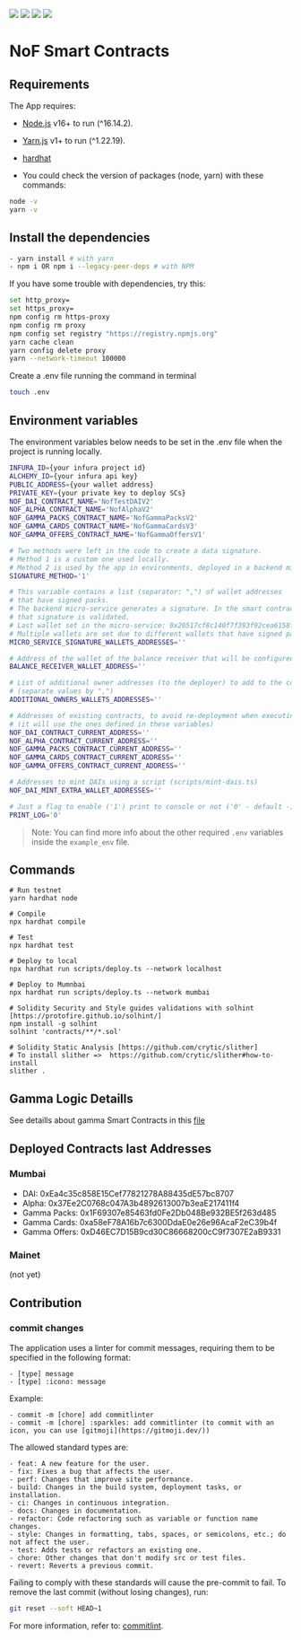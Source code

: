 ![](https://img.shields.io/badge/Solidity-informational?style=flat&logo=solidity&logoColor=white&color=6aa6f8)
![](https://img.shields.io/badge/Hardhat-informational?style=flat&logo=hardhat&logoColor=white&color=6aa6f8)
![](https://img.shields.io/badge/JavaScript-informational?style=flat&logo=javascript&logoColor=white&color=6aa6f8)
![](https://img.shields.io/badge/Typescript-informational?style=flat&logo=typescript&logoColor=white&color=6aa6f8)


# NoF Smart Contracts

## Requirements

The App requires:

- [Node.js](https://nodejs.org/) v16+ to run (^16.14.2).
- [Yarn.js](https://classic.yarnpkg.com/en/docs/install) v1+ to run (^1.22.19).
- [hardhat](https://hardhat.org/)

- You could check the version of packages (node, yarn) with these commands:

```sh
node -v
yarn -v
```

## Install the dependencies

```sh
- yarn install # with yarn
- npm i OR npm i --legacy-peer-deps # with NPM
```

If you have some trouble with dependencies, try this:

```sh
set http_proxy=
set https_proxy=
npm config rm https-proxy
npm config rm proxy
npm config set registry "https://registry.npmjs.org"
yarn cache clean
yarn config delete proxy
yarn --network-timeout 100000
```

Create a .env file running the command in terminal

```sh
touch .env
```

## Environment variables

The environment variables below needs to be set in the .env file when the project is running locally.

```sh
INFURA_ID={your infura project id}
ALCHEMY_ID={your infura api key}
PUBLIC_ADDRESS={your wallet address}
PRIVATE_KEY={your private key to deploy SCs}
NOF_DAI_CONTRACT_NAME='NofTestDAIV2'
NOF_ALPHA_CONTRACT_NAME='NofAlphaV2'
NOF_GAMMA_PACKS_CONTRACT_NAME='NofGammaPacksV2'
NOF_GAMMA_CARDS_CONTRACT_NAME='NofGammaCardsV3'
NOF_GAMMA_OFFERS_CONTRACT_NAME='NofGammaOffersV1'

# Two methods were left in the code to create a data signature.
# Method 1 is a custom one used locally.
# Method 2 is used by the app in environments, deployed in a backend micro-service.
SIGNATURE_METHOD='1'

# This variable contains a list (separator: ",") of wallet addresses
# that have signed packs.
# The backend micro-service generates a signature. In the smart contract calling the landing,
# that signature is validated.
# Last wallet set in the micro-service: 0x20517cf8c140f7f393f92cea6158f57385a75733
# Multiple wallets are set due to different wallets that have signed packs.
MICRO_SERVICE_SIGNATURE_WALLETS_ADDRESSES=''

# Address of the wallet of the balance receiver that will be configured in the gamma-packs contract
BALANCE_RECEIVER_WALLET_ADDRESS=''

# List of additional owner addresses (to the deployer) to add to the contracts
# (separate values by ",")
ADDITIONAL_OWNERS_WALLETS_ADDRESSES=''

# Addresses of existing contracts, to avoid re-deployment when executing the deploy.hs script
# (it will use the ones defined in these variables)
NOF_DAI_CONTRACT_CURRENT_ADDRESS=''
NOF_ALPHA_CONTRACT_CURRENT_ADDRESS=''
NOF_GAMMA_PACKS_CONTRACT_CURRENT_ADDRESS=''
NOF_GAMMA_CARDS_CONTRACT_CURRENT_ADDRESS=''
NOF_GAMMA_OFFERS_CONTRACT_CURRENT_ADDRESS=''

# Addresses to mint DAIs using a script (scripts/mint-dais.ts)
NOF_DAI_MINT_EXTRA_WALLET_ADDRESSES=''

# Just a flag to enable ('1') print to console or not ('0' - default -)
PRINT_LOG='0'
```

> Note: You can find more info about the other required `.env` variables inside the `example_env` file.


## Commands

```shell
# Run testnet
yarn hardhat node

# Compile
npx hardhat compile

# Test
npx hardhat test

# Deploy to local
npx hardhat run scripts/deploy.ts --network localhost

# Deploy to Mumnbai 
npx hardhat run scripts/deploy.ts --network mumbai

# Solidity Security and Style guides validations with solhint [https://protofire.github.io/solhint/]
npm install -g solhint
solhint 'contracts/**/*.sol'

# Solidity Static Analysis [https://github.com/crytic/slither]
# To install slither =>  https://github.com/crytic/slither#how-to-install
slither .
```


## Gamma Logic Detaills

See detaills about gamma Smart Contracts in this [file](./.doc/contracts-info.md)

## Deployed Contracts last Addresses

### Mumbai 
* DAI: 0xEa4c35c858E15Cef77821278A88435dE57bc8707
* Alpha: 0x37Ee2C0768c047A3b4892613007b3eaE217411f4
* Gamma Packs: 0x1F69307e85463fd0Fe2Db048Be932BE5f263d485
* Gamma Cards: 0xa58eF78A16b7c6300DdaE0e26e96AcaF2eC39b4f
* Gamma Offers: 0xD46EC7D15B9cd30C86668200cC9f7307E2aB9331

### Mainet

(not yet)


## Contribution

### commit changes

The application uses a linter for commit messages, requiring them to be specified in the following format:

```
- [type] message
- [type] :icono: message
```

Example:

```
- commit -m [chore] add commitlinter
- commit -m [chore] :sparkles: add commitlinter (to commit with an icon, you can use [gitmoji](https://gitmoji.dev/))
```

The allowed standard types are:

```
- feat: A new feature for the user.
- fix: Fixes a bug that affects the user.
- perf: Changes that improve site performance.
- build: Changes in the build system, deployment tasks, or installation.
- ci: Changes in continuous integration.
- docs: Changes in documentation.
- refactor: Code refactoring such as variable or function name changes.
- style: Changes in formatting, tabs, spaces, or semicolons, etc.; do not affect the user.
- test: Adds tests or refactors an existing one.
- chore: Other changes that don't modify src or test files.
- revert: Reverts a previous commit.
```

Failing to comply with these standards will cause the pre-commit to fail. To remove the last commit (without losing changes), run:


```sh
git reset --soft HEAD~1
```

For more information, refer to: [commitlint](https://commitlint.js.org/#/).


